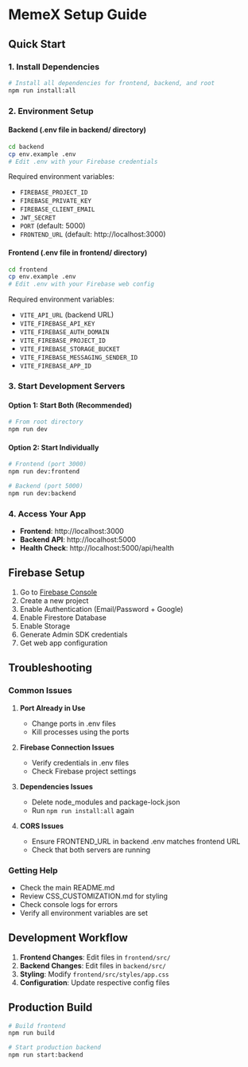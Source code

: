 # MemeX Setup Guide

## Quick Start

### 1. Install Dependencies
```bash
# Install all dependencies for frontend, backend, and root
npm run install:all
```

### 2. Environment Setup

#### Backend (.env file in backend/ directory)
```bash
cd backend
cp env.example .env
# Edit .env with your Firebase credentials
```

Required environment variables:
- `FIREBASE_PROJECT_ID`
- `FIREBASE_PRIVATE_KEY`
- `FIREBASE_CLIENT_EMAIL`
- `JWT_SECRET`
- `PORT` (default: 5000)
- `FRONTEND_URL` (default: http://localhost:3000)

#### Frontend (.env file in frontend/ directory)
```bash
cd frontend
cp env.example .env
# Edit .env with your Firebase web config
```

Required environment variables:
- `VITE_API_URL` (backend URL)
- `VITE_FIREBASE_API_KEY`
- `VITE_FIREBASE_AUTH_DOMAIN`
- `VITE_FIREBASE_PROJECT_ID`
- `VITE_FIREBASE_STORAGE_BUCKET`
- `VITE_FIREBASE_MESSAGING_SENDER_ID`
- `VITE_FIREBASE_APP_ID`

### 3. Start Development Servers

#### Option 1: Start Both (Recommended)
```bash
# From root directory
npm run dev
```

#### Option 2: Start Individually
```bash
# Frontend (port 3000)
npm run dev:frontend

# Backend (port 5000)
npm run dev:backend
```

### 4. Access Your App
- **Frontend**: http://localhost:3000
- **Backend API**: http://localhost:5000
- **Health Check**: http://localhost:5000/api/health

## Firebase Setup

1. Go to [Firebase Console](https://console.firebase.google.com/)
2. Create a new project
3. Enable Authentication (Email/Password + Google)
4. Enable Firestore Database
5. Enable Storage
6. Generate Admin SDK credentials
7. Get web app configuration

## Troubleshooting

### Common Issues

1. **Port Already in Use**
   - Change ports in .env files
   - Kill processes using the ports

2. **Firebase Connection Issues**
   - Verify credentials in .env files
   - Check Firebase project settings

3. **Dependencies Issues**
   - Delete node_modules and package-lock.json
   - Run `npm run install:all` again

4. **CORS Issues**
   - Ensure FRONTEND_URL in backend .env matches frontend URL
   - Check that both servers are running

### Getting Help

- Check the main README.md
- Review CSS_CUSTOMIZATION.md for styling
- Check console logs for errors
- Verify all environment variables are set

## Development Workflow

1. **Frontend Changes**: Edit files in `frontend/src/`
2. **Backend Changes**: Edit files in `backend/src/`
3. **Styling**: Modify `frontend/src/styles/app.css`
4. **Configuration**: Update respective config files

## Production Build

```bash
# Build frontend
npm run build

# Start production backend
npm run start:backend
```
